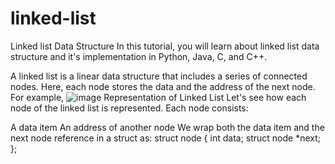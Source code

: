 # linked-list
Linked list Data Structure
In this tutorial, you will learn about linked list data structure and it's implementation in Python, Java, C, and C++.

A linked list is a linear data structure that includes a series of connected nodes. Here, each node stores the data and the address of the next node. For example,
![image](https://user-images.githubusercontent.com/125942960/234378586-0e1c65ee-2cc7-4f85-a4ec-5f2f7991775c.png)
Representation of Linked List
Let's see how each node of the linked list is represented. Each node consists:

A data item
An address of another node
We wrap both the data item and the next node reference in a struct as:
struct node
{
  int data;
  struct node *next;
};
